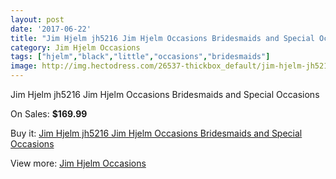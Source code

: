 ```yaml
---
layout: post
date: '2017-06-22'
title: "Jim Hjelm jh5216 Jim Hjelm Occasions Bridesmaids and Special Occasions"
category: Jim Hjelm Occasions
tags: ["hjelm","black","little","occasions","bridesmaids"]
image: http://img.hectodress.com/26537-thickbox_default/jim-hjelm-jh5216-jim-hjelm-occasions-bridesmaids-and-special-occasions.jpg
---
```

Jim Hjelm jh5216 Jim Hjelm Occasions Bridesmaids and Special Occasions

On Sales: **$169.99**
<a href="https://www.hectodress.com/jim-hjelm-occasions/12300-jim-hjelm-jh5216-jim-hjelm-occasions-bridesmaids-and-special-occasions.html"><amp-img layout="responsive" width="600" height="600" src="//img.hectodress.com/26537-thickbox_default/jim-hjelm-jh5216-jim-hjelm-occasions-bridesmaids-and-special-occasions.jpg" alt="Jim Hjelm jh5216 Jim Hjelm Occasions Bridesmaids and Special Occasions 0" /></a>
<a href="https://www.hectodress.com/jim-hjelm-occasions/12300-jim-hjelm-jh5216-jim-hjelm-occasions-bridesmaids-and-special-occasions.html"><amp-img layout="responsive" width="600" height="600" src="//img.hectodress.com/26540-thickbox_default/jim-hjelm-jh5216-jim-hjelm-occasions-bridesmaids-and-special-occasions.jpg" alt="Jim Hjelm jh5216 Jim Hjelm Occasions Bridesmaids and Special Occasions 1" /></a>
<a href="https://www.hectodress.com/jim-hjelm-occasions/12300-jim-hjelm-jh5216-jim-hjelm-occasions-bridesmaids-and-special-occasions.html"><amp-img layout="responsive" width="600" height="600" src="//img.hectodress.com/26539-thickbox_default/jim-hjelm-jh5216-jim-hjelm-occasions-bridesmaids-and-special-occasions.jpg" alt="Jim Hjelm jh5216 Jim Hjelm Occasions Bridesmaids and Special Occasions 2" /></a>
<a href="https://www.hectodress.com/jim-hjelm-occasions/12300-jim-hjelm-jh5216-jim-hjelm-occasions-bridesmaids-and-special-occasions.html"><amp-img layout="responsive" width="600" height="600" src="//img.hectodress.com/26538-thickbox_default/jim-hjelm-jh5216-jim-hjelm-occasions-bridesmaids-and-special-occasions.jpg" alt="Jim Hjelm jh5216 Jim Hjelm Occasions Bridesmaids and Special Occasions 3" /></a>

Buy it: [Jim Hjelm jh5216 Jim Hjelm Occasions Bridesmaids and Special Occasions](https://www.hectodress.com/jim-hjelm-occasions/12300-jim-hjelm-jh5216-jim-hjelm-occasions-bridesmaids-and-special-occasions.html "Jim Hjelm jh5216 Jim Hjelm Occasions Bridesmaids and Special Occasions")

View more: [Jim Hjelm Occasions](https://www.hectodress.com/190-jim-hjelm-occasions "Jim Hjelm Occasions")